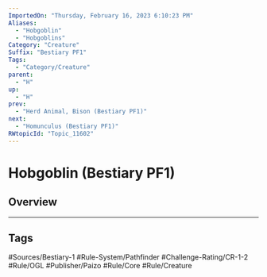 ```yaml
---
ImportedOn: "Thursday, February 16, 2023 6:10:23 PM"
Aliases:
  - "Hobgoblin"
  - "Hobgoblins"
Category: "Creature"
Suffix: "Bestiary PF1"
Tags:
  - "Category/Creature"
parent:
  - "H"
up:
  - "H"
prev:
  - "Herd Animal, Bison (Bestiary PF1)"
next:
  - "Homunculus (Bestiary PF1)"
RWtopicId: "Topic_11602"
---
```

# Hobgoblin (Bestiary PF1)
## Overview

---
## Tags
#Sources/Bestiary-1 #Rule-System/Pathfinder #Challenge-Rating/CR-1-2 #Rule/OGL #Publisher/Paizo #Rule/Core #Rule/Creature


